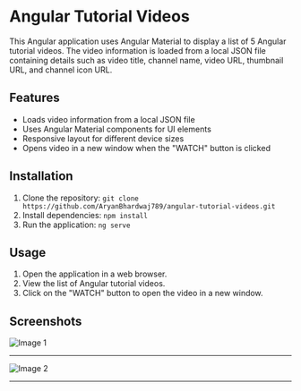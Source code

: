 # Angular Tutorial Videos

This Angular application uses Angular Material to display a list of 5 Angular tutorial videos. The video information is loaded from a local JSON file containing details such as video title, channel name, video URL, thumbnail URL, and channel icon URL.

## Features

- Loads video information from a local JSON file
- Uses Angular Material components for UI elements
- Responsive layout for different device sizes
- Opens video in a new window when the "WATCH" button is clicked

## Installation

1. Clone the repository: `git clone https://github.com/AryanBhardwaj789/angular-tutorial-videos.git`
2. Install dependencies: `npm install`
3. Run the application: `ng serve`

## Usage

1. Open the application in a web browser.
2. View the list of Angular tutorial videos.
3. Click on the "WATCH" button to open the video in a new window.

## Screenshots

<img src="https://github.com/AryanBhardwaj789/TutorialVideos-Angular/assets/162862159/ac128321-1f35-444d-a1c1-336706b3e1ce" alt="Image 1">
<hr>
<img src="https://github.com/AryanBhardwaj789/TutorialVideos-Angular/assets/162862159/2b083a04-5fa9-424a-9424-a909b9f4adb1" alt="Image 2">
<hr>
